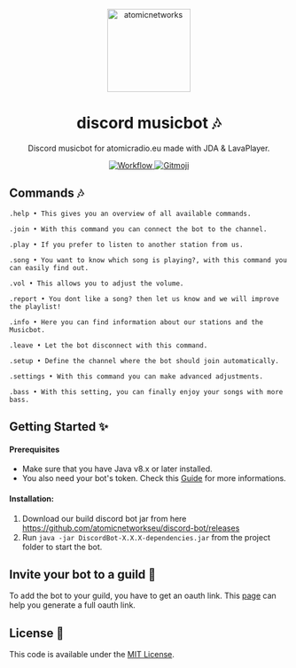 <p align="center">
  <a href="https://atomicnetworks.eu">
    <img alt="atomicnetworks" src="https://cdn.atomicnetworks.eu/logo/coloured.png" width="150" />
  </a>
</p>
<h1 align="center">
  discord musicbot 🎶
</h1>

<p align="center">
  Discord musicbot for atomicradio.eu made with JDA & LavaPlayer.
</p>
<p align="center">
  <a href="https://github.com/atomicnetworkseu/discord-bot/actions">
      <img src="https://github.com/atomicnetworkseu/discord-bot/workflows/Java%20CI%20with%20Maven/badge.svg" alt="Workflow">
  </a> 
  <a href="https://gitmoji.carloscuesta.me">
      <img src="https://img.shields.io/badge/gitmoji-%20😜%20😍-FFDD67.svg?style=flat-square" alt="Gitmoji">
  </a>  
</p>

## Commands 🎶
```
.help • This gives you an overview of all available commands.
````
```
.join • With this command you can connect the bot to the channel.
````
```
.play • If you prefer to listen to another station from us.
````
```
.song • You want to know which song is playing?, with this command you can easily find out.
````
```
.vol • This allows you to adjust the volume.
````
```
.report • You dont like a song? then let us know and we will improve the playlist!
````
```
.info • Here you can find information about our stations and the Musicbot.
````
```
.leave • Let the bot disconnect with this command.
````
```
.setup • Define the channel where the bot should join automatically.
````
```
.settings • With this command you can make advanced adjustments.
````
```
.bass • With this setting, you can finally enjoy your songs with more bass.
````

## Getting Started ✨
#### Prerequisites
* Make sure that you have Java v8.x or later installed.
* You also need your bot's token. Check this <a href="https://anidiots.guide/getting-started/getting-started-long-version">Guide</a> for more informations.

#### Installation:
1. Download our build discord bot jar from here <a href="https://github.com/atomicnetworkseu/discord-bot/releases">https://github.com/atomicnetworkseu/discord-bot/releases</a>
2. Run `java -jar DiscordBot-X.X.X-dependencies.jar` from the project folder to start the bot.

## Invite your bot to a guild 📨
To add the bot to your guild, you have to get an oauth link. This <a href="https://finitereality.github.io/permissions-calculator/?v=0">page</a> can help you generate a full oauth link.

## License 📑
This code is available under the <a href="https://github.com/atomicnetworkseu/discord-bot/blob/master/LICENSE">MIT License</a>.
